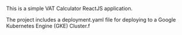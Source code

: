 This is a simple VAT Calculator ReactJS application.

The project includes a deployment.yaml file for deploying to a Google Kubernetes Engine (GKE) Cluster.f

